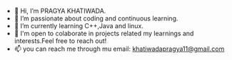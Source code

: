 - 👋 Hi, I’m PRAGYA KHATIWADA.
- 👀 I’m passionate about coding and continuous learning.
- 🌱 I’m currently learning C++,Java and linux.
- 💞️ I'm open to colaborate in projects related my learnings and interests.Feel free to reach out!
- 📫 you can reach me through mu email: khatiwadapragya11@gmail.com

